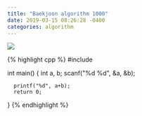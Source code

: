 ```yaml
---
title: "Baekjoon algorithm 1000"
date: 2019-03-15 08:26:28 -0400
categories: algorithm
---
```



<img src="https://user-images.githubusercontent.com/49894861/63134809-1370b100-c006-11e9-84df-d2702a7fd944.png" />




{% highlight cpp %}
#include <cstdio>

  int main() {
      int a, b;
      scanf("%d %d", &a, &b);

      printf("%d", a+b);
      return 0;
  }
{% endhighlight %}
